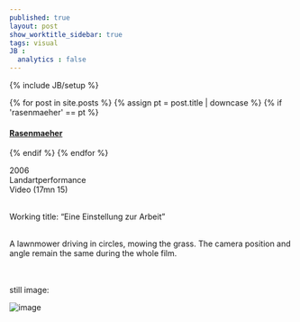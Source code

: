 ```yaml
---
published: true
layout: post
show_worktitle_sidebar: true
tags: visual
JB :
  analytics : false
---
```


{% include JB/setup %}


{% for post in site.posts %}
	{% assign pt = post.title | downcase %}
	{% if 'rasenmaeher' == pt %}
<h4><a href="{{ BASE_PATH }}{{ post.url }}">Rasenmaeher</a></h4>
	{% endif %}
{% endfor %}

<p>
2006<br />
Landartperformance<br />
Video (17mn 15)<br /><br />

Working title: “Eine Einstellung zur Arbeit”<br /><br />

A lawnmower driving in circles, mowing the grass. The camera position and angle remain the same during the whole film.<br /><br />
</p>

<p> <br />still image:<br /></p>
<img src="{{ site.url }}/images/rasenmaeher1.jpg" alt="image">



